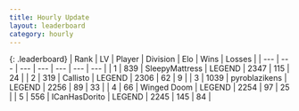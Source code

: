 ```yaml
---
title: Hourly Update
layout: leaderboard
category: hourly
---
```


{: .leaderboard}
| Rank | LV | Player | Division | Elo | Wins | Losses |
| --- | --- | --- | --- | --- | --- | --- |
| <span data-change="0">1</span> | 839 | <span title="ID: 153129">SleepyMattress</span> | LEGEND | <span data-change="6">2347</span> | <span data-change="3">115</span> | <span data-change="0">24</span> |
| <span data-change="0">2</span> | 319 | <span title="ID: 619928">Callisto</span> | LEGEND | <span data-change="0">2306</span> | <span data-change="0">62</span> | <span data-change="0">9</span> |
| <span data-change="0">3</span> | 1039 | <span title="ID: 143220">pyroblazikens</span> | LEGEND | <span data-change="0">2256</span> | <span data-change="0">89</span> | <span data-change="0">33</span> |
| <span data-change="0">4</span> | 66 | <span title="ID: 744396">Winged Doom</span> | LEGEND | <span data-change="0">2254</span> | <span data-change="0">97</span> | <span data-change="0">25</span> |
| <span data-change="0">5</span> | 556 | <span title="ID: 415713">ICanHasDorito</span> | LEGEND | <span data-change="0">2245</span> | <span data-change="0">145</span> | <span data-change="0">84</span> |